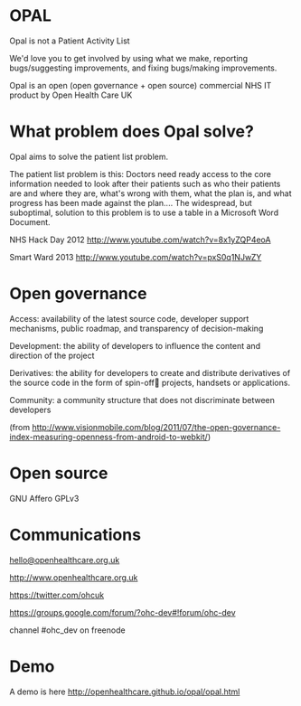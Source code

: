 OPAL
====

Opal is not a Patient Activity List

We'd love you to get involved by using what we make, reporting bugs/suggesting improvements, and fixing bugs/making improvements. 

Opal is an open (open governance + open source) commercial NHS IT product by Open Health Care UK

What problem does Opal solve?
======
Opal aims to solve the patient list problem.

The patient list problem is this: Doctors need ready access to the core information needed to look after their patients such as who their patients are and where they are, what's wrong with them, what the plan is, and what progress has been made against the plan.... The widespread, but suboptimal, solution to this problem is to use a table in a Microsoft Word Document.

NHS Hack Day 2012 http://www.youtube.com/watch?v=8x1yZQP4eoA

Smart Ward 2013 http://www.youtube.com/watch?v=pxS0q1NJwZY

Open governance 
======
Access: availability of the latest source code, developer
support mechanisms, public roadmap, and transparency of
decision-making

Development: the ability of developers to influence the content
and direction of the project

Derivatives: the ability for developers to create and distribute
derivatives of the source code in the form of spin-off projects,
handsets or applications.

Community: a community structure that does not discriminate
between developers

(from http://www.visionmobile.com/blog/2011/07/the-open-governance-index-measuring-openness-from-android-to-webkit/)

Open source
======
GNU Affero GPLv3

Communications
======
hello@openhealthcare.org.uk

http://www.openhealthcare.org.uk

https://twitter.com/ohcuk

https://groups.google.com/forum/?ohc-dev#!forum/ohc-dev

channel #ohc_dev on freenode

Demo
======
A demo is here http://openhealthcare.github.io/opal/opal.html
